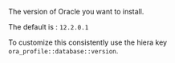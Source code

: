 The version of Oracle you want to install.

The default is : `12.2.0.1`

To customize this consistently use the hiera key `ora_profile::database::version`.
